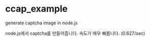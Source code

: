 # ccap_example
generate captcha image in node.js

node.js에서 captcha를 만들어줍니다.
속도가 매우 빠릅니다. (0.627/sec)

